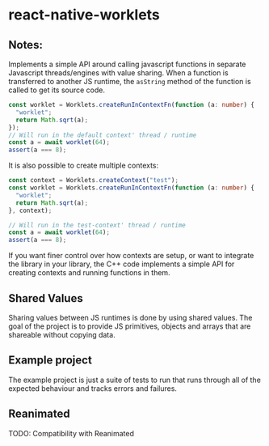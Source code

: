 # react-native-worklets

## Notes:

Implements a simple API around calling javascript functions in separate Javascript threads/engines with value sharing. When a function is transferred to another JS runtime, the `asString` method of the function is called to get its source code.

```ts
const worklet = Worklets.createRunInContextFn(function (a: number) {
  "worklet";
  return Math.sqrt(a);
});
// Will run in the default context' thread / runtime
const a = await worklet(64);
assert(a === 8);
```

It is also possible to create multiple contexts:

```ts
const context = Worklets.createContext("test");
const worklet = Worklets.createRunInContextFn(function (a: number) {
  "worklet";
  return Math.sqrt(a);
}, context);

// Will run in the test-context' thread / runtime
const a = await worklet(64);
assert(a === 8);
```

If you want finer control over how contexts are setup, or want to integrate the library in your library, the C++ code implements a simple API for creating contexts and running functions in them.

## Shared Values

Sharing values between JS runtimes is done by using shared values. The goal of the project is to provide JS primitives, objects and arrays that are shareable without copying data.

## Example project

The example project is just a suite of tests to run that runs through all of the expected behaviour and tracks errors and failures.

## Reanimated

TODO: Compatibility with Reanimated

